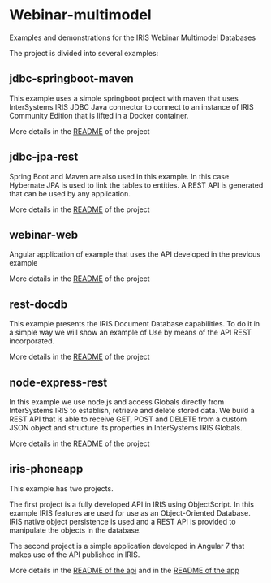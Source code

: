 # Webinar-multimodel

Examples and demonstrations for the IRIS Webinar Multimodel Databases

The project is divided into several examples:

## jdbc-springboot-maven

This example uses a simple springboot project with maven that uses InterSystems IRIS JDBC Java connector to connect to an instance of IRIS Community Edition that is lifted in a Docker container.

More details in the [README](https://github.com/grongierisc/webinar-multimodelo/tree/master/jdbc-springboot-maven) of the project

## jdbc-jpa-rest

Spring Boot and Maven are also used in this example. In this case Hybernate JPA is used to link the tables to entities. A REST API is generated that can be used by any application.

More details in the [README](https://github.com/grongierisc/webinar-multimodelo/tree/master/jdbc-jpa-rest) of the project

## webinar-web

Angular application of example that uses the API developed in the previous example

More details in the [README](https://github.com/grongierisc/webinar-multimodelo/tree/master/webinar-web) of the project

## rest-docdb

This example presents the IRIS Document Database capabilities. To do it in a simple way we will show an example of Use by means of the API REST incorporated.

More details in the [README](https://github.com/grongierisc/webinar-multimodelo/tree/master/rest-docdb) of the project

## node-express-rest

In this example we use node.js and access Globals directly from InterSystems IRIS to establish, retrieve and delete stored data. We build a REST API that is able to receive GET, POST and DELETE from a custom JSON object and structure its properties in InterSystems IRIS Globals.

More details in the [README](https://github.com/grongierisc/webinar-multimodelo/tree/master/node-express-rest) of the project

## iris-phoneapp

This example has two projects.

The first project is a fully developed API in IRIS using ObjectScript. In this example IRIS features are used for use as an Object-Oriented Database. IRIS native object persistence is used and a REST API is provided to manipulate the objects in the database.

The second project is a simple application developed in Angular 7 that makes use of the API published in IRIS.

More details in the [README of the api](https://github.com/grongierisc/webinar-multimodelo/tree/master/iris-phoneapp/api) and in the [README of the app](https://github.com/grongierisc/webinar-multimodelo/tree/master/iris-phoneapp/app)
